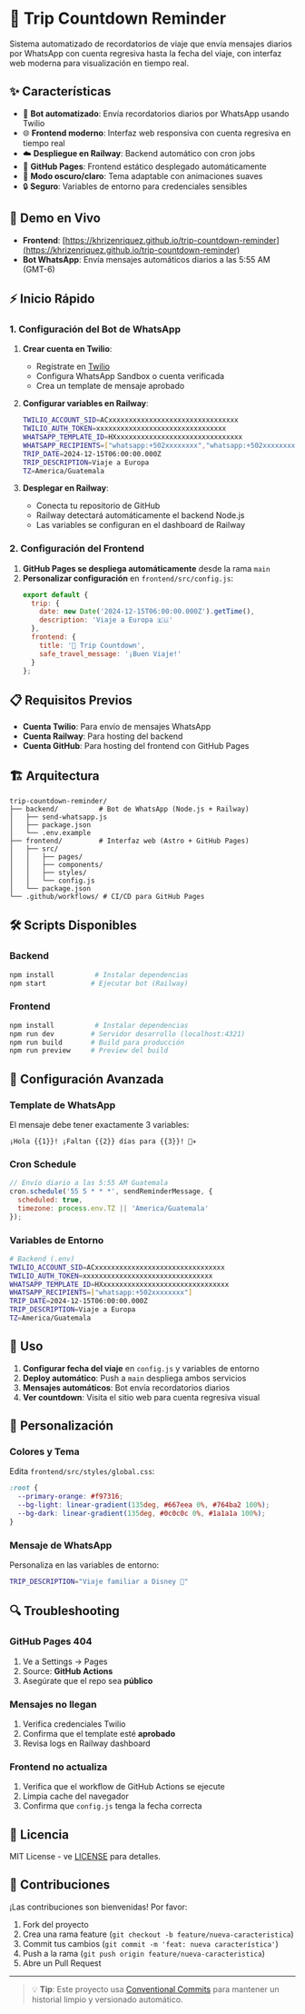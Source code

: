# 🧳 Trip Countdown Reminder

Sistema automatizado de recordatorios de viaje que envía mensajes diarios por WhatsApp con cuenta regresiva hasta la fecha del viaje, con interfaz web moderna para visualización en tiempo real.

## ✨ Características

- 🤖 **Bot automatizado**: Envía recordatorios diarios por WhatsApp usando Twilio
- 🌐 **Frontend moderno**: Interfaz web responsiva con cuenta regresiva en tiempo real  
- ☁️ **Despliegue en Railway**: Backend automático con cron jobs
- 📱 **GitHub Pages**: Frontend estático desplegado automáticamente
- 🎨 **Modo oscuro/claro**: Tema adaptable con animaciones suaves
- 🔒 **Seguro**: Variables de entorno para credenciales sensibles

## 🚀 Demo en Vivo

- **Frontend**: [https://khrizenriquez.github.io/trip-countdown-reminder](https://khrizenriquez.github.io/trip-countdown-reminder)
- **Bot WhatsApp**: Envía mensajes automáticos diarios a las 5:55 AM (GMT-6)

## ⚡ Inicio Rápido

### 1. Configuración del Bot de WhatsApp

1. **Crear cuenta en Twilio**:
   - Regístrate en [Twilio](https://www.twilio.com)
   - Configura WhatsApp Sandbox o cuenta verificada
   - Crea un template de mensaje aprobado

2. **Configurar variables en Railway**:
   ```bash
   TWILIO_ACCOUNT_SID=ACxxxxxxxxxxxxxxxxxxxxxxxxxxxxxxxx
   TWILIO_AUTH_TOKEN=xxxxxxxxxxxxxxxxxxxxxxxxxxxxxxxx
   WHATSAPP_TEMPLATE_ID=HXxxxxxxxxxxxxxxxxxxxxxxxxxxxxxxx
   WHATSAPP_RECIPIENTS=["whatsapp:+502xxxxxxxx","whatsapp:+502xxxxxxxx"]
   TRIP_DATE=2024-12-15T06:00:00.000Z
   TRIP_DESCRIPTION=Viaje a Europa
   TZ=America/Guatemala
   ```

3. **Desplegar en Railway**:
   - Conecta tu repositorio de GitHub
   - Railway detectará automáticamente el backend Node.js
   - Las variables se configuran en el dashboard de Railway

### 2. Configuración del Frontend

1. **GitHub Pages se despliega automáticamente** desde la rama `main`
2. **Personalizar configuración** en `frontend/src/config.js`:
   ```javascript
   export default {
     trip: {
       date: new Date('2024-12-15T06:00:00.000Z').getTime(),
       description: 'Viaje a Europa 🇪🇺'
     },
     frontend: {
       title: '🧳 Trip Countdown',
       safe_travel_message: '¡Buen Viaje!'
     }
   };
   ```

## 📋 Requisitos Previos

- **Cuenta Twilio**: Para envío de mensajes WhatsApp
- **Cuenta Railway**: Para hosting del backend
- **Cuenta GitHub**: Para hosting del frontend con GitHub Pages

## 🏗️ Arquitectura

```
trip-countdown-reminder/
├── backend/          # Bot de WhatsApp (Node.js + Railway)
│   ├── send-whatsapp.js
│   ├── package.json
│   └── .env.example
├── frontend/         # Interfaz web (Astro + GitHub Pages)
│   ├── src/
│   │   ├── pages/
│   │   ├── components/
│   │   ├── styles/
│   │   └── config.js
│   └── package.json
└── .github/workflows/ # CI/CD para GitHub Pages
```

## 🛠️ Scripts Disponibles

### Backend
```bash
npm install          # Instalar dependencias
npm start           # Ejecutar bot (Railway)
```

### Frontend
```bash
npm install          # Instalar dependencias
npm run dev         # Servidor desarrollo (localhost:4321)
npm run build       # Build para producción
npm run preview     # Preview del build
```

## 🔧 Configuración Avanzada

### Template de WhatsApp
El mensaje debe tener exactamente 3 variables:
```
¡Hola {{1}}! ¡Faltan {{2}} días para {{3}}! 🧳✈️
```

### Cron Schedule
```javascript
// Envío diario a las 5:55 AM Guatemala
cron.schedule('55 5 * * *', sendReminderMessage, {
  scheduled: true,
  timezone: process.env.TZ || 'America/Guatemala'
});
```

### Variables de Entorno
```bash
# Backend (.env)
TWILIO_ACCOUNT_SID=ACxxxxxxxxxxxxxxxxxxxxxxxxxxxxxxxx
TWILIO_AUTH_TOKEN=xxxxxxxxxxxxxxxxxxxxxxxxxxxxxxxx  
WHATSAPP_TEMPLATE_ID=HXxxxxxxxxxxxxxxxxxxxxxxxxxxxxxxx
WHATSAPP_RECIPIENTS=["whatsapp:+502xxxxxxxx"]
TRIP_DATE=2024-12-15T06:00:00.000Z
TRIP_DESCRIPTION=Viaje a Europa
TZ=America/Guatemala
```

## 📱 Uso

1. **Configurar fecha del viaje** en `config.js` y variables de entorno
2. **Deploy automático**: Push a `main` despliega ambos servicios
3. **Mensajes automáticos**: Bot envía recordatorios diarios
4. **Ver countdown**: Visita el sitio web para cuenta regresiva visual

## 🎨 Personalización

### Colores y Tema
Edita `frontend/src/styles/global.css`:
```css
:root {
  --primary-orange: #f97316;
  --bg-light: linear-gradient(135deg, #667eea 0%, #764ba2 100%);
  --bg-dark: linear-gradient(135deg, #0c0c0c 0%, #1a1a1a 100%);
}
```

### Mensaje de WhatsApp  
Personaliza en las variables de entorno:
```bash
TRIP_DESCRIPTION="Viaje familiar a Disney 🏰"
```

## 🔍 Troubleshooting

### GitHub Pages 404
1. Ve a Settings → Pages
2. Source: **GitHub Actions**
3. Asegúrate que el repo sea **público**

### Mensajes no llegan
1. Verifica credenciales Twilio
2. Confirma que el template esté **aprobado**
3. Revisa logs en Railway dashboard

### Frontend no actualiza
1. Verifica que el workflow de GitHub Actions se ejecute
2. Limpia cache del navegador
3. Confirma que `config.js` tenga la fecha correcta

## 📄 Licencia

MIT License - ve [LICENSE](LICENSE) para detalles.

## 🤝 Contribuciones

¡Las contribuciones son bienvenidas! Por favor:
1. Fork del proyecto
2. Crea una rama feature (`git checkout -b feature/nueva-caracteristica`)
3. Commit tus cambios (`git commit -m 'feat: nueva característica'`)
4. Push a la rama (`git push origin feature/nueva-caracteristica`)
5. Abre un Pull Request

---

> 💡 **Tip**: Este proyecto usa [Conventional Commits](https://www.conventionalcommits.org/) para mantener un historial limpio y versionado automático.
